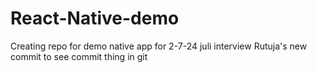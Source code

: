 # React-Native-demo
Creating repo for demo native app for 2-7-24 juli interview
Rutuja's new commit to see commit thing in git
